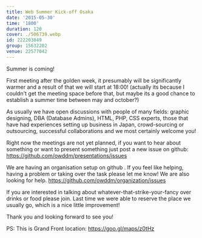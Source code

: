 ```yaml
---
title: Web Summer Kick-off Osaka
date: '2015-05-30'
time: '1800'
duration: 120
cover: ./506739.webp
id: 222203849
group: 15632202
venue: 22577042
---
```


Summer is coming!

First meeting after the golden week, it presumably will be significantly warmer and a result of that we will start at 18:00! (actually its because I couldn't get the meeting space before that, but maybe its a good chance to establish a summer time between may and october?)

As usually we have open discussions with people of many fields: graphic designing, DBA (Database Admins), HTML, PHP, CSS experts, those that have had experiences setting up business in Japan, crowd-sourcing or outsourcing, successful collaborations and we most certainly welcome you!

Right now the meetings are not yet planned, if you want to hear about something or want to present something just post a new issue on github: https://github.com/owddm/presentations/issues

We are having an organisation setup on github . If you feel like helping, having a problem or taking over the task please let me know! We are also looking for help. https://github.com/owddm/organization/issues

If you are interested in talking about whatever-that-strike-your-fancy over drinks or food please join. Last time we were able to reserve the place we usually go, which is a nice little improvement!

Thank you and looking forward to see you!

PS: This is Grand Front location: https://goo.gl/maps/z0tHz
